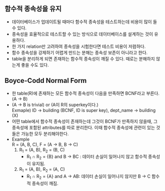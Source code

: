 ## 함수적 종속성을 유지

- 데이터베이스가 업데이트될 때마다 함수적 종속성을 테스트하는데 비용이 많이 들 수 있다.
- 종속성을 효율적으로 테스트할 수 있는 방식으로 데이터베이스를 설계하는 것이 유용하다.
- 한 가지 relation만 고려하여 종속성을 시험한다면 테스트 비용이 저렴하다.
- 함수 종속성을 강제하기 어렵게 만드는 분해는 종속성 보존이 아니라고 한다.
- table을 분리하게 되면 존재하는 함수적 종속성이 깨질 수 있다. 때로는 분해하지 않는게 좋을 수도 있다.

## Boyce-Codd Normal Form

- 한 table(R)에 존재하는 모든 함수적 종속성이 다음을 만족하면 BCNF라고 부른다. (A → B)
- (A → B is trivial) or (A이 R의 superkey이다.)<br>
  Exmaple) ID → building (BCNF, ID is super key), dept_name → building (X)
- 어떤 table에서 함수적 종속성이 존재하는데 그것이 BCNF가 만족하지 않을때, 그 종속성에 포함된 attributes를 따로 분리한다. 이때 함수적 종속성에 관련이 있는 것들은 가능한 모두 분리해야한다.<br>
- Example<br>
  R = (A, B, C), F = (A → B, B → C)
  1. R<sub>1</sub> = (A, B), R<sub>2</sub> = (B, C)
     - R<sub>1</sub> $\cap$ R<sub>2</sub> = {B} and B → BC : 데이터 손실이 일어나지 않고 함수적 종속성이 유지됨.
  2. R<sub>1</sub> = (A, B), R<sub>2</sub> = (A, C)
     - R<sub>1</sub> $\cap$ R<sub>2</sub> = {A} and A → AB: 데이터 손실이 일어나지 않지만 B → C 함수적 종속성이 깨짐.
